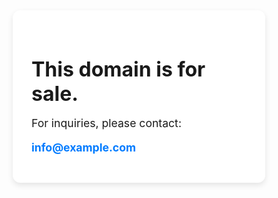 <!DOCTYPE html>
<html lang="en">
<head>
  <meta charset="UTF-8" />
  <meta name="viewport" content="width=device-width, initial-scale=1.0" />
  <title>Domain for Sale</title>
  <style>
    * {
      box-sizing: border-box;
      margin: 0;
      padding: 0;
    }

    body {
      font-family: -apple-system, BlinkMacSystemFont, 'Segoe UI', Roboto, 'Helvetica Neue', sans-serif;
      background: #f9f9f9;
      color: #333;
      display: flex;
      align-items: center;
      justify-content: center;
      height: 100vh;
      text-align: center;
      padding: 20px;
    }

    .container {
      max-width: 600px;
      padding: 30px;
      background: #fff;
      border-radius: 12px;
      box-shadow: 0 4px 10px rgba(0, 0, 0, 0.1);
    }

    h1 {
      font-size: 2rem;
      margin-bottom: 1rem;
    }

    p {
      font-size: 1.1rem;
      margin-bottom: 1rem;
    }

    a {
      color: #007bff;
      text-decoration: none;
      font-weight: bold;
    }

    a:hover {
      text-decoration: underline;
    }

    @media (max-width: 600px) {
      h1 {
        font-size: 1.5rem;
      }
      p {
        font-size: 1rem;
      }
    }
  </style>
</head>
<body>
  <div class="container">
    <h1>This domain is for sale.</h1>
    <p>For inquiries, please contact:</p>
    <p><a href="mailto:info@example.com">info@example.com</a></p>
  </div>
</body>
</html>
